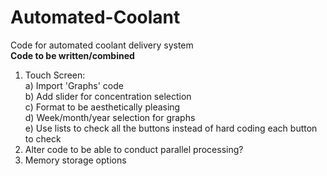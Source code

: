 # Automated-Coolant
Code for automated coolant delivery system  
**Code to be written/combined**  
1) Touch Screen:  
   a) Import 'Graphs' code   
   b) Add slider for concentration selection  
   c) Format to be aesthetically pleasing  
   d) Week/month/year selection for graphs  
   e) Use lists to check all the buttons instead of hard coding each button to check  
2) Alter code to be able to conduct parallel processing?  
3) Memory storage options  
